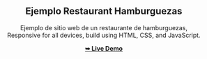 <div align="center">

  <h2 align="center">Ejemplo Restaurant Hamburguezas</h2>

  Ejemplo de sitio web de un restaurante de hamburguezas, <br />Responsive for all devices, build using HTML, CSS, and JavaScript.

  <a href="https://enzomenchise2525.github.io/Burguer_example/"><strong>➥ Live Demo</strong></a>

</div>

<br />

